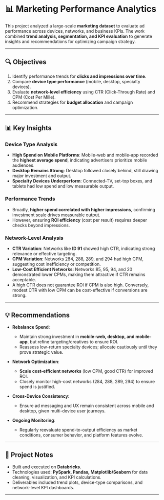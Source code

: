 # 📊 Marketing Performance Analytics

This project analyzed a large-scale **marketing dataset** to evaluate ad performance across devices, networks, and business KPIs. The work combined **trend analysis, segmentation, and KPI evaluation** to generate insights and recommendations for optimizing campaign strategy.  

---

## 🔍 Objectives  

1. Identify performance trends for **clicks and impressions over time**.  
2. Compare **device type performance** (mobile, desktop, specialty devices).  
3. Evaluate **network-level efficiency** using CTR (Click-Through Rate) and CPM (Cost Per Mille).  
4. Recommend strategies for **budget allocation** and campaign optimization.  

---

## 📊 Key Insights  

### Device Type Analysis  
- **High Spend on Mobile Platforms**: Mobile-web and mobile-app recorded the **highest average spend**, indicating advertisers prioritize mobile audiences.  
- **Desktop Remains Strong**: Desktop followed closely behind, still drawing major investment and output.  
- **Specialty Devices Underperform**: Connected-TV, set-top boxes, and tablets had low spend and low measurable output.  

### Performance Trends  
- Broadly, **higher spend correlated with higher impressions**, confirming investment scale drives measurable output.  
- However, ensuring **ROI efficiency** (cost per result) requires deeper checks beyond impressions.  

### Network-Level Analysis  
- **CTR Variation**: Networks like **ID 91** showed high CTR, indicating strong relevance or effective targeting.  
- **CPM Variation**: Networks 284, 288, 289, and 294 had high CPM, suggesting cost inefficiency or competition.  
- **Low-Cost Efficient Networks**: Networks 85, 95, 94, and 20 demonstrated lower CPMs, making them attractive if CTR remains acceptable.  
- A high CTR does not guarantee ROI if CPM is also high. Conversely, modest CTR with low CPM can be cost-effective if conversions are strong.  

---

## 💡 Recommendations  

- **Rebalance Spend**:  
  - Maintain strong investment in **mobile-web, desktop, and mobile-app**, but refine targeting/creatives to ensure ROI.  
  - Reassess low-return specialty devices; allocate cautiously until they prove strategic value.  

- **Network Optimization**:  
  - **Scale cost-efficient networks** (low CPM, good CTR) for improved ROI.  
  - Closely monitor high-cost networks (284, 288, 289, 294) to ensure spend is justified.  

- **Cross-Device Consistency**:  
  - Ensure ad messaging and UX remain consistent across mobile and desktop, given multi-device user journeys.  

- **Ongoing Monitoring**:  
  - Regularly reevaluate spend-to-output efficiency as market conditions, consumer behavior, and platform features evolve.  

---

## 📂 Project Notes  

- Built and executed on **Databricks**.  
- Technologies used: **PySpark, Pandas, Matplotlib/Seaborn** for data cleaning, visualization, and KPI calculations.  
- Deliverables included trend plots, device-type comparisons, and network-level KPI dashboards.  

---
